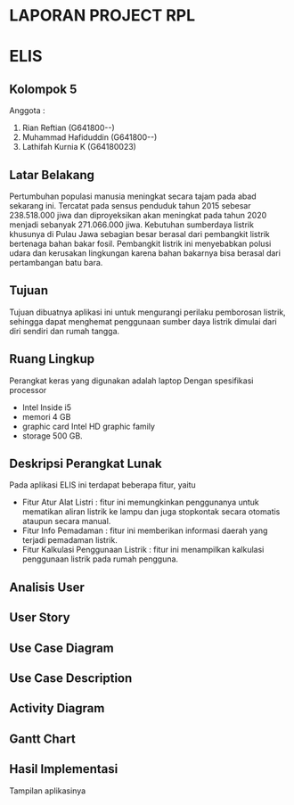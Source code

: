 # LAPORAN PROJECT RPL

# ELIS 

## Kolompok 5

Anggota :
1. Rian Reftian (G641800--)
2. Muhammad Hafiduddin (G641800--)
3. Lathifah Kurnia K (G64180023)


## Latar Belakang 
Pertumbuhan populasi manusia meningkat secara tajam pada abad sekarang ini. Tercatat pada sensus penduduk tahun 2015 sebesar 238.518.000 jiwa dan diproyeksikan akan meningkat pada tahun 2020 menjadi sebanyak 271.066.000 jiwa. Kebutuhan sumberdaya listrik khusunya di Pulau Jawa sebagian besar berasal dari pembangkit listrik bertenaga bahan bakar fosil. Pembangkit listrik ini menyebabkan polusi udara dan kerusakan lingkungan karena bahan bakarnya bisa berasal dari pertambangan batu bara. 



## Tujuan

Tujuan dibuatnya aplikasi ini untuk mengurangi perilaku pemborosan listrik, sehingga dapat menghemat penggunaan sumber daya listrik dimulai dari diri sendiri dan rumah tangga. 


## Ruang Lingkup

Perangkat keras yang digunakan adalah laptop 
Dengan spesifikasi processor 
* Intel Inside i5 
* memori 4 GB 
* graphic card Intel HD graphic family 
* storage 500 GB. 

## Deskripsi Perangkat Lunak

Pada aplikasi ELIS ini terdapat beberapa fitur, yaitu
* Fitur Atur Alat Listri : fitur ini memungkinkan penggunanya untuk mematikan aliran listrik ke lampu dan juga stopkontak secara otomatis ataupun secara manual.
* Fitur Info Pemadaman : fitur ini memberikan informasi daerah yang terjadi pemadaman listrik.
* Fitur Kalkulasi Penggunaan Listrik : fitur ini menampilkan kalkulasi penggunaan listrik pada rumah pengguna.

## Analisis User

## User Story

## Use Case Diagram

## Use Case Description

## Activity Diagram

## Gantt Chart

## Hasil Implementasi

Tampilan aplikasinya

